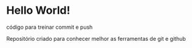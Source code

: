 # Hello World!
 código para treinar commit e push

Repositório criado para conhecer melhor as ferramentas de git e github